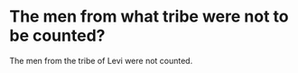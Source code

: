 # The men from what tribe were not to be counted?

The men from the tribe of Levi were not counted.
